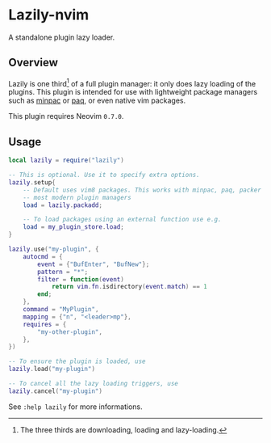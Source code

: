 # Lazily-nvim

A standalone plugin lazy loader.

## Overview

Lazily is one third[^1] of a full plugin manager: it only does lazy loading
of the plugins. This plugin is intended for use with lightweight package
managers such as [minpac] or [paq], or even native vim packages.

This plugin requires Neovim `0.7.0`.


## Usage

```lua
local lazily = require("lazily")

-- This is optional. Use it to specify extra options.
lazily.setup{
    -- Default uses vim8 packages. This works with minpac, paq, packer and
    -- most modern plugin managers
    load = lazily.packadd;

    -- To load packages using an external function use e.g.
    load = my_plugin_store.load;
}

lazily.use("my-plugin", {
    autocmd = {
        event = {"BufEnter", "BufNew"};
        pattern = "*";
        filter = function(event)
            return vim.fn.isdirectory(event.match) == 1
        end;
    },
    command = "MyPlugin",
    mapping = {"n", "<leader>mp"},
    requires = {
        "my-other-plugin",
    },
})

-- To ensure the plugin is loaded, use
lazily.load("my-plugin")

-- To cancel all the lazy loading triggers, use
lazily.cancel("my-plugin")
```

See `:help lazily` for more informations.


[^1]: The three thirds are downloading, loading and lazy-loading.

[paq]: https://github.com/savq/paq-nvim/
[minpac]: https://github.com/k-takata/minpac
